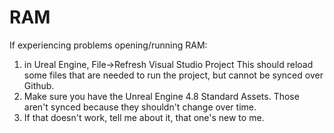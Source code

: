 # RAM

If experiencing problems opening/running RAM:
1.  in Ureal Engine, File->Refresh Visual Studio Project
    This should reload some files that are needed to run the project, but cannot be synced over Github.
2.  Make sure you have the Unreal Engine 4.8 Standard Assets. 
    Those aren't synced because they shouldn't change over time.
3.  If that doesn't work, tell me about it, that one's new to me.
